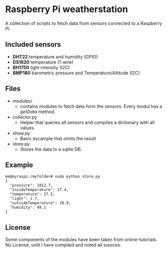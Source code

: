 # Raspberry Pi weatherstation

A collection of scripts to fetch data from sensors connected to a Raspberry Pi.

## Included sensors

 * **DHT22** temperature and humidity (GPIO)
 * **DS1820** temperature (1-wire)
 * **BH1750** light intensity (I2C)
 * **BMP180** barometric pressure and Temperature/Altitude (I2C)


## Files

* modules/
  * contains modules to fetch data form the sensors. Every modul has a *getData* method.
* collector.py
  * Helper that queries all sensors and compiles a dictionary with all values.
* show.py
  * Basic excample that orints the result
* store.py
  * Stores the data to a sqlite DB.  


## Example

```
me@myraspi:/myfolder# sudo python store.py
{
  "pressure": 1012.7, 
  "insideTemperature": 17.4, 
  "temperature": 17.5, 
  "light": 1.7, 
  "outsideTemperature": 10.9, 
  "humidity": 49.1
}
```

## License

Some components of the modules have been taken from online-tutorials.
No License, until I have compiled and noted all sources.
